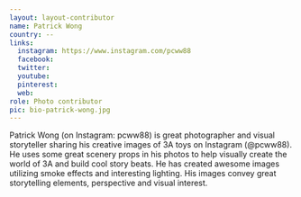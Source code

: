 ```yaml
---
layout: layout-contributor
name: Patrick Wong
country: --
links:
  instagram: https://www.instagram.com/pcww88
  facebook:
  twitter:
  youtube:
  pinterest:
  web:
role: Photo contributor
pic: bio-patrick-wong.jpg
---
```


Patrick Wong (on Instagram: pcww88) is great photographer and visual storyteller sharing his creative images of 3A toys on Instagram (@pcww88). He uses some great scenery props in his photos to help visually create the world of 3A and build cool story beats. He has created awesome images utilizing smoke effects and interesting lighting. His images convey great storytelling elements, perspective and visual interest.